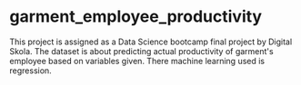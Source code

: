 # garment_employee_productivity
This project is assigned as a Data Science bootcamp final project by Digital Skola. The dataset is about predicting actual productivity of garment's employee based on variables given. There machine learning used is regression.

